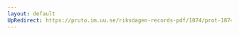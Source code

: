 ```yaml
---
layout: default
UpRedirect: https://pruto.im.uu.se/riksdagen-records-pdf/1874/prot-1874--fk--119/prot-1874--fk--119_001.pdf
---
```


